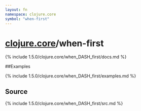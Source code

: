 ```yaml
---
layout: fn
namespace: clojure.core
symbol: "when-first"
---
```


# [clojure.core](../)/when-first

{% include 1.5.0/clojure.core/when_DASH_first/docs.md %}

##Examples

{% include 1.5.0/clojure.core/when_DASH_first/examples.md %}
## Source
{% include 1.5.0/clojure.core/when_DASH_first/src.md %}

